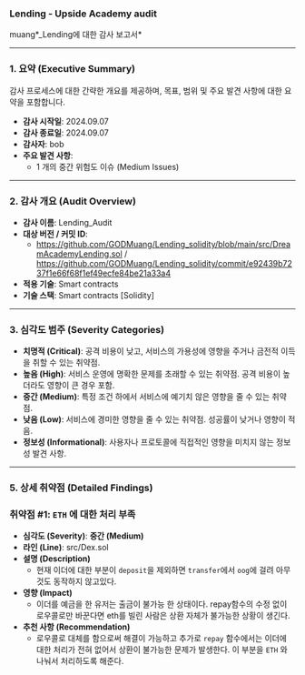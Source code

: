 ### Lending - Upside Academy audit

muang*_Lending에 대한 감사 보고서*

---

### **1. 요약 (Executive Summary)**

감사 프로세스에 대한 간략한 개요를 제공하며, 목표, 범위 및 주요 발견 사항에 대한 요약을 포함합니다.

- **감사 시작일**: 2024.09.07
- **감사 종료일**: 2024.09.07
- **감사자**: bob
- **주요 발견 사항**:
    - 1 개의 중간 위험도 이슈 (Medium Issues)

---

### **2. 감사 개요 (Audit Overview)**

- **감사 이름**: Lending_Audit
- **대상 버전 / 커밋 ID**:
    - https://github.com/GODMuang/Lending_solidity/blob/main/src/DreamAcademyLending.sol / https://github.com/GODMuang/Lending_solidity/commit/e92439b7237f1e66f68f1ef49ecfe84be21a33a4
- **적용 기술**: Smart contracts
- **기술 스택**: Smart contracts [Solidity]

---

### **3. 심각도 범주 (Severity Categories)**

- **치명적 (Critical)**: 공격 비용이 낮고, 서비스의 가용성에 영향을 주거나 금전적 이득을 취할 수 있는 취약점.
- **높음 (High)**: 서비스 운영에 명확한 문제를 초래할 수 있는 취약점. 공격 비용이 높더라도 영향이 큰 경우 포함.
- **중간 (Medium)**: 특정 조건 하에서 서비스에 예기치 않은 영향을 줄 수 있는 취약점.
- **낮음 (Low)**: 서비스에 경미한 영향을 줄 수 있는 취약점. 성공률이 낮거나 영향이 적음.
- **정보성 (Informational)**: 사용자나 프로토콜에 직접적인 영향을 미치지 않는 정보성 발견 사항.

---

### **5. 상세 취약점 (Detailed Findings)**

### **취약점 #1: `ETH` 에 대한 처리 부족**

- **심각도 (Severity)**: **중간 (Medium)**
- **라인 (Line)**: src/Dex.sol
- **설명 (Description)**
    - 현재 이더에 대한 부분이 `deposit`을 제외하면 `transfer`에서 `oog`에 걸려 아무것도 동작하지 않고있다.
- **영향 (Impact)**
    - 이더를 예금을 한 유저는 출금이 불가능 한 상태이다. repay함수의 수정 없이 로우콜로만 바꾼다면 eth를 빌린 사람은 상환 자체가 불가능한 상황이 생긴다.
- **추천 사항 (Recommendation)**
    - 로우콜로 대체를 함으로써 해결이 가능하고 추가로 `repay` 함수에서는 이더에 대한 처리가 전혀 없어서 상환이 불가능한 문제가 발생한다. 이 부분을 `ETH` 와 나눠서 처리하도록 해준다.